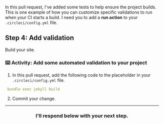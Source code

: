 In this pull request, I've added some tests to help ensure the project builds. This is one example of how you can customize specific validations to run when your CI starts a build. I need you to add a **run action** to your `.circleci/config.yml` file.

## Step 4: Add validation

Build your site.

### :keyboard: Activity: Add some automated validation to your project

1. In this pull request, add the following code to the placeholder in your `.circleci/config.yml` file.

```yaml
 bundle exec jekyll build
```

2. Commit your change.

<hr>
<h3 align="center">I'll respond below with your next step.</h3>

